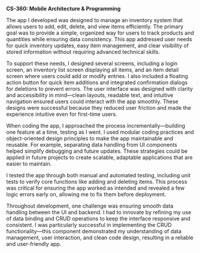<b>CS-360: Mobile Architecture & Programming</b>

The app I developed was designed to manage an inventory system that allows users to add, edit, delete, and view items efficiently. The primary goal was to provide a simple, organized way for users to track products and quantities while ensuring data consistency. This app addressed user needs for quick inventory updates, easy item management, and clear visibility of stored information without requiring advanced technical skills.

To support these needs, I designed several screens, including a login screen, an inventory list screen displaying all items, and an item detail screen where users could add or modify entries. I also included a floating action button for quick item additions and integrated confirmation dialogs for deletions to prevent errors. The user interface was designed with clarity and accessibility in mind—clean layouts, readable text, and intuitive navigation ensured users could interact with the app smoothly. These designs were successful because they reduced user friction and made the experience intuitive even for first-time users.

When coding the app, I approached the process incrementally—building one feature at a time, testing as I went. I used modular coding practices and object-oriented design principles to make the app maintainable and reusable. For example, separating data handling from UI components helped simplify debugging and future updates. These strategies could be applied in future projects to create scalable, adaptable applications that are easier to maintain.

I tested the app through both manual and automated testing, including unit tests to verify core functions like adding and deleting items. This process was critical for ensuring the app worked as intended and revealed a few logic errors early on, allowing me to fix them before deployment.

Throughout development, one challenge was ensuring smooth data handling between the UI and backend. I had to innovate by refining my use of data binding and CRUD operations to keep the interface responsive and consistent. I was particularly successful in implementing the CRUD functionality—this component demonstrated my understanding of data management, user interaction, and clean code design, resulting in a reliable and user-friendly app.
